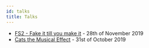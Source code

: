 ```yaml
---
id: talks
title: Talks
---
```


* [FS2 - Fake it till you make it](/talks/fs2-fake-it.html) - 28th of November 2019
* [Cats the Musical Effect](/talks/cats-the-musical-effect) - 31st of October 2019
